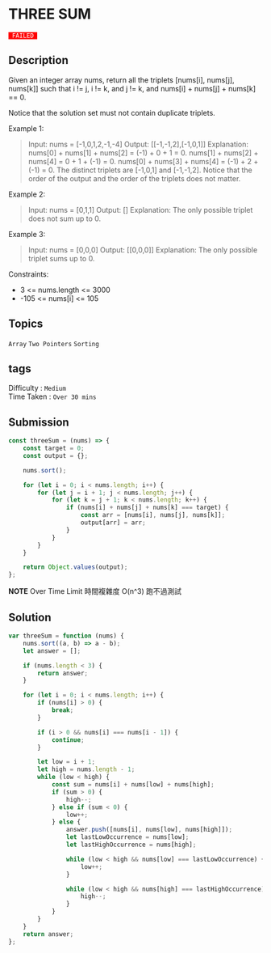 # THREE SUM

<code style="color:white; background:red"> FAILED </code>

## Description

Given an integer array nums, return all the triplets [nums[i], nums[j], nums[k]] such that i != j, i != k, and j != k, and nums[i] + nums[j] + nums[k] == 0.

Notice that the solution set must not contain duplicate triplets.

Example 1:

> Input: nums = [-1,0,1,2,-1,-4]
> Output: [[-1,-1,2],[-1,0,1]]
> Explanation:
> nums[0] + nums[1] + nums[2] = (-1) + 0 + 1 = 0.
> nums[1] + nums[2] + nums[4] = 0 + 1 + (-1) = 0.
> nums[0] + nums[3] + nums[4] = (-1) + 2 + (-1) = 0.
> The distinct triplets are [-1,0,1] and [-1,-1,2].
> Notice that the order of the output and the order of the triplets does not matter.

Example 2:

> Input: nums = [0,1,1]
> Output: []
> Explanation: The only possible triplet does not sum up to 0.

Example 3:

> Input: nums = [0,0,0]
> Output: [[0,0,0]]
> Explanation: The only possible triplet sums up to 0.

Constraints:

-   3 <= nums.length <= 3000
-   -105 <= nums[i] <= 105

## Topics

`Array` `Two Pointers` `Sorting`

## tags

Difficulty : `Medium`  
Time Taken : `Over 30 mins`

## Submission

```javascript
const threeSum = (nums) => {
    const target = 0;
    const output = {};

    nums.sort();

    for (let i = 0; i < nums.length; i++) {
        for (let j = i + 1; j < nums.length; j++) {
            for (let k = j + 1; k < nums.length; k++) {
                if (nums[i] + nums[j] + nums[k] === target) {
                    const arr = [nums[i], nums[j], nums[k]];
                    output[arr] = arr;
                }
            }
        }
    }

    return Object.values(output);
};
```

**NOTE**
Over Time Limit 時間複雜度 O(n^3) 跑不過測試

## Solution

```javascript
var threeSum = function (nums) {
    nums.sort((a, b) => a - b);
    let answer = [];

    if (nums.length < 3) {
        return answer;
    }

    for (let i = 0; i < nums.length; i++) {
        if (nums[i] > 0) {
            break;
        }

        if (i > 0 && nums[i] === nums[i - 1]) {
            continue;
        }

        let low = i + 1;
        let high = nums.length - 1;
        while (low < high) {
            const sum = nums[i] + nums[low] + nums[high];
            if (sum > 0) {
                high--;
            } else if (sum < 0) {
                low++;
            } else {
                answer.push([nums[i], nums[low], nums[high]]);
                let lastLowOccurrence = nums[low];
                let lastHighOccurrence = nums[high];

                while (low < high && nums[low] === lastLowOccurrence) {
                    low++;
                }

                while (low < high && nums[high] === lastHighOccurrence) {
                    high--;
                }
            }
        }
    }
    return answer;
};
```
